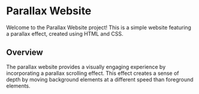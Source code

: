 # Parallax Website

Welcome to the Parallax Website project! This is a simple website featuring a parallax effect, created using HTML and CSS.

## Overview

The parallax website provides a visually engaging experience by incorporating a parallax scrolling effect. This effect creates a sense of depth by moving background elements at a different speed than foreground elements.
